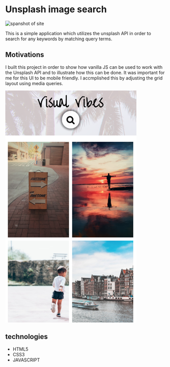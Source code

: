 # Unsplash image search

![spanshot of site](./screenshotdesktop.png)

This is a simple application which utilizes the unsplash API in order to search for any keywords by matching query terms.

## Motivations

I built this project in order to show how vanilla JS can be used to work with the Unsplash API and to illustrate how this can be done. It was important for me for this UI to be mobile friendly. I accmplished this by adjusting the grid layout using media queries.

![mobile spanshot](./screenshotmobile.png)

## technologies

- HTML5
- CSS3
- JAVASCRIPT

